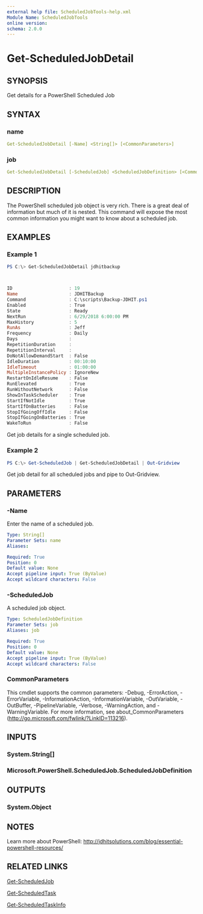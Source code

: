 ```yaml
---
external help file: ScheduledJobTools-help.xml
Module Name: ScheduledJobTools
online version:
schema: 2.0.0
---
```


# Get-ScheduledJobDetail

## SYNOPSIS

Get details for a PowerShell Scheduled Job

## SYNTAX

### name

```yaml
Get-ScheduledJobDetail [-Name] <String[]> [<CommonParameters>]
```

### job

```yaml
Get-ScheduledJobDetail [-ScheduledJob] <ScheduledJobDefinition> [<CommonParameters>]
```

## DESCRIPTION

The PowerShell scheduled job object is very rich. There is a great deal of information but much of it is nested. This command will expose the most common information you might want to know about a scheduled job.

## EXAMPLES

### Example 1

```powershell
PS C:\> Get-ScheduledJobDetail jdhitbackup



ID                     : 19
Name                   : JDHITBackup
Command                : C:\scripts\Backup-JDHIT.ps1
Enabled                : True
State                  : Ready
NextRun                : 6/29/2018 6:00:00 PM
MaxHistory             : 5
RunAs                  : Jeff
Frequency              : Daily
Days                   :
RepetitionDuration     :
RepetitionInterval     :
DoNotAllowDemandStart  : False
IdleDuration           : 00:10:00
IdleTimeout            : 01:00:00
MultipleInstancePolicy : IgnoreNew
RestartOnIdleResume    : False
RunElevated            : True
RunWithoutNetwork      : False
ShowInTaskScheduler    : True
StartIfNotIdle         : True
StartIfOnBatteries     : False
StopIfGoingOffIdle     : False
StopIfGoingOnBatteries : True
WakeToRun              : False
```

Get job details for a single scheduled job.

### Example 2

```powershell
PS C:\> Get-ScheduledJob | Get-ScheduledJobDetail | Out-Gridview
```

Get job detail for all scheduled jobs and pipe to Out-Gridview.

## PARAMETERS

### -Name

Enter the name of a scheduled job.

```yaml
Type: String[]
Parameter Sets: name
Aliases:

Required: True
Position: 0
Default value: None
Accept pipeline input: True (ByValue)
Accept wildcard characters: False
```

### -ScheduledJob

A scheduled job object.

```yaml
Type: ScheduledJobDefinition
Parameter Sets: job
Aliases: job

Required: True
Position: 0
Default value: None
Accept pipeline input: True (ByValue)
Accept wildcard characters: False
```

### CommonParameters

This cmdlet supports the common parameters: -Debug, -ErrorAction, -ErrorVariable, -InformationAction, -InformationVariable, -OutVariable, -OutBuffer, -PipelineVariable, -Verbose, -WarningAction, and -WarningVariable. For more information, see about_CommonParameters (http://go.microsoft.com/fwlink/?LinkID=113216).

## INPUTS

### System.String[]

### Microsoft.PowerShell.ScheduledJob.ScheduledJobDefinition

## OUTPUTS

### System.Object

## NOTES

Learn more about PowerShell: http://jdhitsolutions.com/blog/essential-powershell-resources/

## RELATED LINKS

[Get-ScheduledJob]()

[Get-ScheduledTask]()

[Get-ScheduledTaskInfo]()